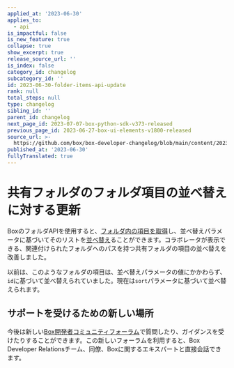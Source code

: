 ```yaml
---
applied_at: '2023-06-30'
applies_to:
  - api
is_impactful: false
is_new_feature: true
collapse: true
show_excerpt: true
release_source_url: ''
is_index: false
category_id: changelog
subcategory_id: ''
id: 2023-06-30-folder-items-api-update
rank: null
total_steps: null
type: changelog
sibling_id: ''
parent_id: changelog
next_page_id: 2023-07-07-box-python-sdk-v373-released
previous_page_id: 2023-06-27-box-ui-elements-v1800-released
source_url: >-
  https://github.com/box/box-developer-changelog/blob/main/content/2023/06-30-folder-items-api-update.md
published_at: '2023-06-30'
fullyTranslated: true
---
```

# 共有フォルダのフォルダ項目の並べ替えに対する更新

BoxのフォルダAPIを使用すると、[フォルダ内の項目を取得][1]し、並べ替えパラメータに基づいてそのリストを[並べ替え][2]ることができます。コラボレータが表示できる、関連付けられたフォルダへのパスを持つ共有フォルダの項目の並べ替えを改善しました。

以前は、このようなフォルダの項目は、並べ替えパラメータの値にかかわらず、`id`に基づいて並べ替えられていました。現在は`sort`パラメータに基づいて並べ替えられます。

## サポートを受けるための新しい場所

今後は新しい[Box開発者コミュニティフォーラム][3]で質問したり、ガイダンスを受けたりすることができます。この新しいフォーラムを利用すると、Box Developer Relationsチーム、同僚、Boxに関するエキスパートと直接会話できます。

[1]: e://get-folders-id-items

[2]: e://get-folders-id-items#param-sort

[3]: https://forum.box.com/
